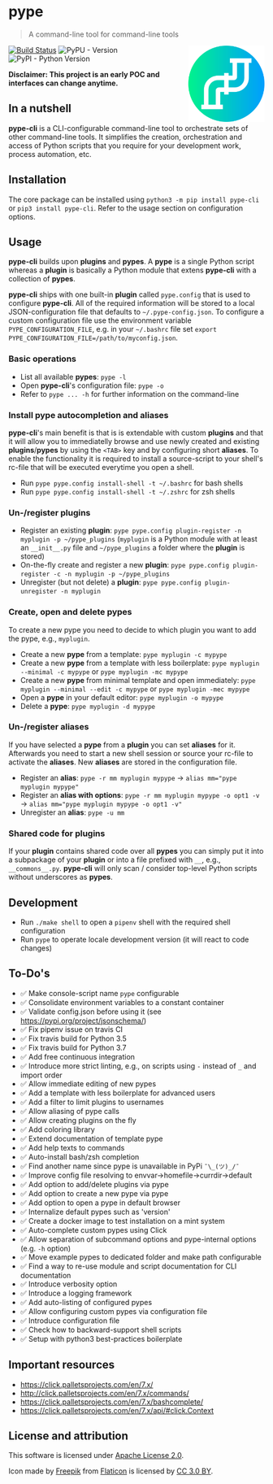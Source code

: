 # pype

> A command-line tool for command-line tools
<img align="right" src="res/icon.png" alt="alt text" width="150" height="150">

[![Build Status](https://travis-ci.org/BastiTee/pype.svg?branch=develop)](https://travis-ci.org/BastiTee/pype)
![PyPU - Version](https://img.shields.io/pypi/v/pype-cli.svg)
![PyPI - Python Version](https://img.shields.io/pypi/pyversions/pype-cli.svg)

__Disclaimer: This project is an early POC and interfaces can change anytime.__

## In a nutshell

__pype-cli__ is a CLI-configurable command-line tool to orchestrate sets of other command-line tools. It simplifies the creation, orchestration and access of Python scripts that you require for your development work, process automation, etc.

## Installation

The core package can be installed using `python3 -m pip install pype-cli` or `pip3 install pype-cli`. Refer to the usage section on configuration options.

## Usage

__pype-cli__ builds upon __plugins__ and __pypes__. A __pype__ is a single Python script whereas a __plugin__ is basically a Python module that extens __pype-cli__ with a collection of __pypes__.

__pype-cli__ ships with one built-in __plugin__ called `pype.config` that is used to configure __pype-cli__. All of the required information will be stored to a local JSON-configuration file that defaults to `~/.pype-config.json`. To configure a custom configuration file use the environment variable `PYPE_CONFIGURATION_FILE`, e.g. in your `~/.bashrc` file set `export PYPE_CONFIGURATION_FILE=/path/to/myconfig.json`.

### Basic operations

* List all available __pypes__: `pype -l`
* Open __pype-cli__'s configuration file: `pype -o`
* Refer to `pype ... -h` for further information on the command-line

### Install pype autocompletion and aliases

__pype-cli__'s main benefit is that is is extendable with custom __plugins__ and that it will allow you to immediatelly browse and use newly created and existing __plugins__/__pypes__ by using the `<TAB>` key and by configuring short __aliases__. To enable the functionality it is required to install a source-script to your shell's rc-file that will be executed everytime you open a shell.

* Run `pype pype.config install-shell -t ~/.bashrc` for bash shells
* Run `pype pype.config install-shell -t ~/.zshrc` for zsh shells

### Un-/register plugins

* Register an existing __plugin__: `pype pype.config plugin-register -n myplugin -p ~/pype_plugins` (`myplugin` is a Python module with at least an `__init__.py` file and `~/pype_plugins` a folder where the __plugin__ is stored)
* On-the-fly create and register a new __plugin__: `pype pype.config plugin-register -c -n myplugin -p ~/pype_plugins`
* Unregister (but not delete) a __plugin__: `pype pype.config plugin-unregister -n myplugin`

### Create, open and delete pypes

To create a new pype you need to decide to which plugin you want to add the pype, e.g., `myplugin`.

* Create a new __pype__ from a template: `pype myplugin -c mypype`
* Create a new __pype__ from a template with less boilerplate: `pype myplugin --minimal -c mypype` or `pype myplugin -mc mypype`
* Create a new __pype__ from minimal template and open immediately: `pype myplugin --minimal --edit -c mypype` or `pype myplugin -mec mypype`
* Open a __pype__ in your default editor: `pype myplugin -o mypype`
* Delete a __pype__: `pype myplugin -d mypype`

### Un-/register aliases

If you have selected a __pype__ from a __plugin__ you can set __aliases__ for it. Afterwards you need to start a new shell session or source your rc-file to activate the __aliases__. New __aliases__ are stored in the configuration file.

* Register an __alias__: `pype -r mm myplugin mypype` → `alias mm="pype myplugin mypype"`
* Register an __alias with options__: `pype -r mm myplugin mypype -o opt1 -v` → `alias mm="pype myplugin mypype -o opt1 -v"`
* Unregister an __alias__: `pype -u mm`

### Shared code for plugins

If your __plugin__ contains shared code over all __pypes__ you can simply put it into a subpackage of your __plugin__ or into a file prefixed with `__`, e.g., `__commons__.py`. __pype-cli__ will only scan / consider top-level Python scripts without underscores as __pypes__.

## Development

* Run `./make shell` to open a `pipenv` shell with the required shell configuration
* Run `pype` to operate locale development version (it will react to code changes)

## To-Do's

* ✅️ Make console-script name `pype` configurable
* ✅️ Consolidate environment variables to a constant container
* ✅️ Validate config.json before using it (see <https://pypi.org/project/jsonschema/>)
* ✅️ Fix pipenv issue on travis CI
* ✅️ Fix travis build for Python 3.5
* ✅️ Fix travis build for Python 3.7
* ✅️ Add free continuous integration
* ✅ Introduce more strict linting, e.g., on scripts using `-` instead of `_` and import order
* ✅ Allow immediate editing of new pypes
* ✅️ Add a template with less boilerplate for advanced users
* ✅ Add a filter to limit plugins to usernames
* ✅ Allow aliasing of pype calls
* ✅ Allow creating plugins on the fly
* ✅ Add coloring library
* ✅ Extend documentation of template pype
* ✅ Add help texts to commands
* ✅ Auto-install bash/zsh completion
* ✅ Find another name since pype is unavailable in PyPi `¯\_(ツ)_/¯`
* ✅ Improve config file resolving to envvar->homefile->currdir->default
* ✅ Add option to add/delete plugins via pype
* ✅ Add option to create a new pype via pype
* ✅ Add option to open a pype in default browser
* ✅ Internalize default pypes such as 'version'
* ✅ Create a docker image to test installation on a mint system
* ✅ Auto-complete custom pypes using Click
* ✅ Allow separation of subcommand options and pype-internal options (e.g. `-h` option)
* ✅ Move example pypes to dedicated folder and make path configurable
* ✅ Find a way to re-use module and script documentation for CLI documentation
* ✅ Introduce verbosity option
* ✅ Introduce a logging framework
* ✅ Add auto-listing of configured pypes
* ✅ Allow configuring custom pypes via configuration file
* ✅ Introduce configuration file
* ✅ Check how to backward-support shell scripts
* ✅ Setup with python3 best-practices boilerplate

## Important resources

* <https://click.palletsprojects.com/en/7.x/>
* <http://click.palletsprojects.com/en/7.x/commands/>
* <https://click.palletsprojects.com/en/7.x/bashcomplete/>
* <https://click.palletsprojects.com/en/7.x/api/#click.Context>

## License and attribution

This software is licensed under [Apache License 2.0](LICENSE.txt).

Icon made by [Freepik](https://www.freepik.com/) from [Flaticon](https://www.flaticon.com/free-icon/pipeline_1432915) is licensed by [CC 3.0 BY](http://creativecommons.org/licenses/by/3.0/).
